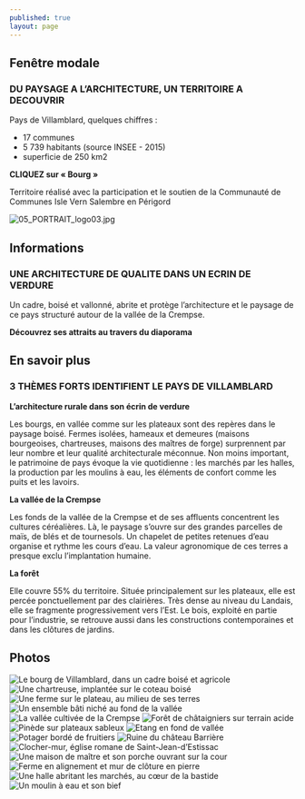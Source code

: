 ```yaml
---
published: true
layout: page
---
```






## Fenêtre modale

### DU PAYSAGE A L’ARCHITECTURE, UN TERRITOIRE A DECOUVRIR
Pays de Villamblard, quelques chiffres :

- 17 communes
- 5 739 habitants (source INSEE - 2015)
- superficie de 250 km2

**CLIQUEZ sur « Bourg »**

Territoire réalisé avec la participation et le soutien de la Communauté de Communes Isle Vern Salembre en Périgord

![05_PORTRAIT_logo03.jpg]({{site.baseurl}}/data/images/5/portrait/05_PORTRAIT_logo03.jpg)

## Informations

### UNE ARCHITECTURE DE QUALITE DANS UN ECRIN DE VERDURE

Un cadre, boisé et vallonné, abrite et protège l’architecture et le paysage de ce pays structuré autour de la vallée de la Crempse.

**Découvrez ses attraits au travers du diaporama**

## En savoir plus

### 3 THÈMES FORTS IDENTIFIENT LE PAYS DE VILLAMBLARD

**L’architecture rurale dans son écrin de verdure**

Les bourgs, en vallée comme sur les plateaux sont des repères dans le paysage boisé. Fermes isolées, hameaux et demeures (maisons bourgeoises, chartreuses, maisons des maîtres de forge) surprennent par leur nombre et leur qualité architecturale méconnue. 
Non moins important, le patrimoine de pays évoque la vie quotidienne : les marchés par les halles, la production par les moulins à eau, les éléments de confort comme les puits et les lavoirs.

**La vallée de la Crempse**

Les fonds de la vallée de la Crempse et de ses affluents concentrent les cultures céréalières. Là, le paysage s’ouvre sur des grandes parcelles de maïs, de blés et de tournesols. Un chapelet de petites retenues d’eau organise et rythme les cours d’eau. La valeur agronomique de ces terres a presque exclu l’implantation humaine. 

**La forêt**

Elle couvre 55% du territoire. Située principalement sur les plateaux, elle est percée ponctuellement par des clairières. Très dense au niveau du Landais, elle se fragmente progressivement vers l’Est. Le bois, exploité en partie pour l’industrie, se retrouve aussi dans les constructions contemporaines et dans les clôtures de jardins.

## Photos

![Le bourg de Villamblard, dans un cadre boisé et agricole]({{site.baseurl}}/data/images/5/portrait/05_PORTRAIT_01.jpg)
![Une chartreuse, implantée sur le coteau boisé]({{site.baseurl}}/data/images/5/portrait/05_PORTRAIT_02.jpg)
![Une ferme sur le plateau, au milieu de ses terres]({{site.baseurl}}/data/images/5/urbanisme/05_URBANISME_03.jpg)
![Un ensemble bâti niché au fond de la vallée]({{site.baseurl}}/data/images/5/portrait/05_PORTRAIT_04.jpg)
![La vallée cultivée de la Crempse]({{site.baseurl}}/data/images/5/portrait/05_PORTRAIT_05.jpg)
![Forêt de châtaigniers sur terrain acide]({{site.baseurl}}/data/images/5/portrait/05_PORTRAIT_06.jpg)
![Pinède sur plateaux sableux]({{site.baseurl}}/data/images/5/portrait/05_PORTRAIT_07.jpg)
![Etang en fond de vallée]({{site.baseurl}}/data/images/5/portrait/05_PORTRAIT_08.jpg)
![Potager bordé de fruitiers]({{site.baseurl}}/data/images/5/portrait/05_PORTRAIT_09.jpg)
![Ruine du château Barrière]({{site.baseurl}}/data/images/5/portrait/05_PORTRAIT_10.jpg)
![Clocher-mur, église romane de Saint-Jean-d’Estissac]({{site.baseurl}}/data/images/5/portrait/05_PORTRAIT_11.jpg)
![Une maison de maître et son porche ouvrant sur la cour]({{site.baseurl}}/data/images/5/portrait/05_PORTRAIT_12.jpg)
![Ferme en alignement et mur de clôture en pierre]({{site.baseurl}}/data/images/5/portrait/05_PORTRAIT_13.jpg)
![Une halle abritant les marchés, au cœur de la bastide]({{site.baseurl}}/data/images/5/portrait/05_PORTRAIT_14.jpg)
![Un moulin à eau et son bief]({{site.baseurl}}/data/images/5/portrait/05_PORTRAIT_15.jpg)
